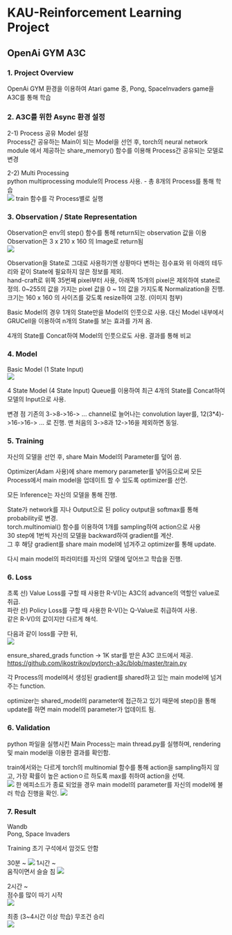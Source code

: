 # KAU-Reinforcement Learning Project
## OpenAi GYM A3C

### 1. Project Overview
OpenAi GYM 환경을 이용하여 Atari game 중, Pong, SpaceInvaders game을 A3C를 통해 학습 

### 2. A3C를 위한 Async 환경 설정
2-1) Process 공유 Model 설정  
Process간 공유하는 Main이 되는 Model을 선언 후, torch의 neural network module 에서 제공하는 share_memory() 함수를 이용해 Process간 공유되는 모델로 변경  

2-2) Multi Processing  
python multiprocessing module의 Process 사용. - 총 8개의 Process를 통해 학습  
<img src="images/async_process.png">
train 함수를 각 Process별로 실행  

### 3. Observation / State Representation
Observation은 env의 step() 함수를 통해 return되는 observation 값을 이용  
Observation은 3 x 210 x 160 의 Image로 return됨  
<img src="images/oberv.png">

Observation을 State로 그대로 사용하기엔 상황마다 변하는 점수표와 위 아래의 테두리와 같이 State에 필요하지 않은 정보를 제외.  
hand-craft로 위쪽 35번째 pixel부터 사용, 아래쪽 15개의 pixel은 제외하여 state로 정의. 0~255의 값을 가지는 pixel 값을 0 ~ 1의 값을 가지도록 Normalization을 진행. 크기는 160 x 160 의 사이즈를 갖도록 resize하여 고정.  (이미지 첨부)

Basic Model의 경우 1개의 State만을 Model의 인풋으로 사용. 대신 Model 내부에서 GRUCell을 이용하여 n개의 State를 보는 효과를 가져 옴.  

4개의 State를 Concat하여 Model의 인풋으로도 사용. 결과를 통해 비교  

### 4. Model
Basic Model  (1 State Input)  
<img src="images/model.png">

4 State Model (4 State Input)
Queue를 이용하여 최근 4개의 State를 Concat하여 모델의 Input으로 사용.

변경 점
기존의 3->8->16-> ... channel로 늘어나는 convolution layer를, 12(3*4)->16->16-> ... 로 진행. 맨 처음의 3->8과 12->16을 제외하면 동일.  

### 5. Training
자신의 모델을 선언 후, share Main Model의 Parameter를 덮어 씀.  

Optimizer(Adam 사용)에 share memory parameter를 넣어둠으로써 모든 Process에서 main model을 업데이트 할 수 있도록 optimizer를 선언.  

모든 Inference는 자신의 모델을 통해 진행.  

State가 network를 지나 Output으로 된 policy output을 softmax를 통해 probability로 변경.  
torch.multinomial() 함수를 이용하여 1개를 sampling하여 action으로 사용  
30 step에 1번씩 자신의 모델을 backward하여 gradient를 계산.  
그 후 해당 gradient를 share main model에 넘겨주고 optimizer를 통해 update.

다시 main model의 파라미터를 자신의 모델에 덮어쓰고 학습을 진행.

### 6. Loss
초록 선) Value Loss를 구할 때 사용한 R-V()는 A3C의 advance의 역할인 value로 취급.  
파란 선) Policy Loss를 구할 때 사용한 R-V()는 Q-Value로 취급하여 사용.  
같은 R-V()의 값이지만 다르게 해석.  

다음과 같이 loss를 구한 뒤,  
<img src="images/optimize.png">

ensure_shared_grads function -> 1K star를 받은 A3C 코드에서 제공.
https://github.com/ikostrikov/pytorch-a3c/blob/master/train.py

각 Process의 model에서 생성된 gradient를 shared하고 있는 main model에 넘겨주는 function.  

optimizer는 shared_model의 parameter에 접근하고 있기 때문에 step()을 통해 update를 하면 main model의 parameter가 업데이트 됨. 

### 6. Validation
python 파일을 실행시킨 Main Process는 main thread.py를 실행하며, rendering 및 main model을 이용한 결과를 확인함.  

train에서와는 다르게 torch의 multinomial 함수를 통해 action을 sampling하지 않고, 가장 확률이 높은 actionㅇ르 하도록 max를 취하여 action을 선택.  
<img src="images/max_action.png">
한 에피소드가 종료 되었을 경우 main model의 parameter를 자신의 model에 불러 학습 진행을 확인.
<img src="images/update_model.png">

### 7. Result
Wandb  
Pong, Space Invaders  

Training 초기
구석에서 암것도 안함

30분 ~
<img src="images/30min~.gif">
1시간 ~  
움직이면서 슬슬 침
<img src="images/1hour~.gif">

2시간 ~  
점수를 많이 따기 시작  
<img src="images/2hours~.gif">

최종 (3~4시간 이상 학습)
무조건 승리  
<img src="images/3hour~.gif">